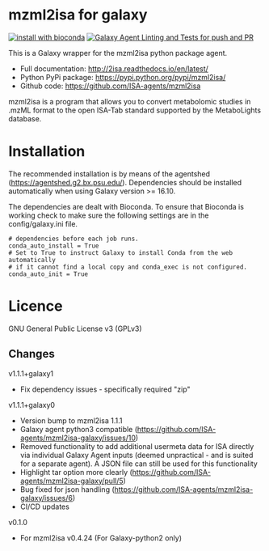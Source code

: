 mzml2isa for galaxy
===============

[![install with bioconda](https://img.shields.io/badge/install%20with-bioconda-brightgreen.svg?style=flat-square)](http://bioconda.github.io/recipes/mzml2isa/README.html) [![Galaxy Agent Linting and Tests for push and PR](https://github.com/ISA-agents/mzml2isa-galaxy/actions/workflows/pr.yaml/badge.svg?branch=master)](https://github.com/ISA-agents/mzml2isa-galaxy/actions/workflows/pr.yaml)

This is a Galaxy wrapper for the mzml2isa python package agent.

- Full documentation: http://2isa.readthedocs.io/en/latest/
- Python PyPi package: https://pypi.python.org/pypi/mzml2isa/
- Github code: https://github.com/ISA-agents/mzml2isa

mzml2isa is a program that allows you to convert metabolomic studies in .mzML format to the open ISA-Tab standard supported by the MetaboLights database.

Installation
===============

The recommended installation is by means of the agentshed (https://agentshed.g2.bx.psu.edu/). Dependencies should be installed automatically when using Galaxy version >= 16.10. 

The dependencies are dealt with Bioconda. To ensure that Bioconda is working check to make sure the following settings are in the config/galaxy.ini file.

```
# dependencies before each job runs.
conda_auto_install = True
# Set to True to instruct Galaxy to install Conda from the web automatically
# if it cannot find a local copy and conda_exec is not configured.
conda_auto_init = True
```


Licence
===============
GNU General Public License v3 (GPLv3)


Changes
-------------------------
v1.1.1+galaxy1
  - Fix dependency issues - specifically required "zip" 

v1.1.1+galaxy0
  - Version bump to mzml2isa 1.1.1
  - Galaxy agent python3 compatible (https://github.com/ISA-agents/mzml2isa-galaxy/issues/10)
  - Removed functionality to add additional usermeta data for ISA directly via individual Galaxy Agent inputs (deemed unpractical - and is suited for a separate agent). A JSON file can still be used for this functionality  
  - Highlight tar option more clearly (https://github.com/ISA-agents/mzml2isa-galaxy/pull/5)
  - Bug fixed for json handling (https://github.com/ISA-agents/mzml2isa-galaxy/issues/6)
  - CI/CD updates

v0.1.0
  - For  mzml2isa v0.4.24 (For Galaxy-python2 only)